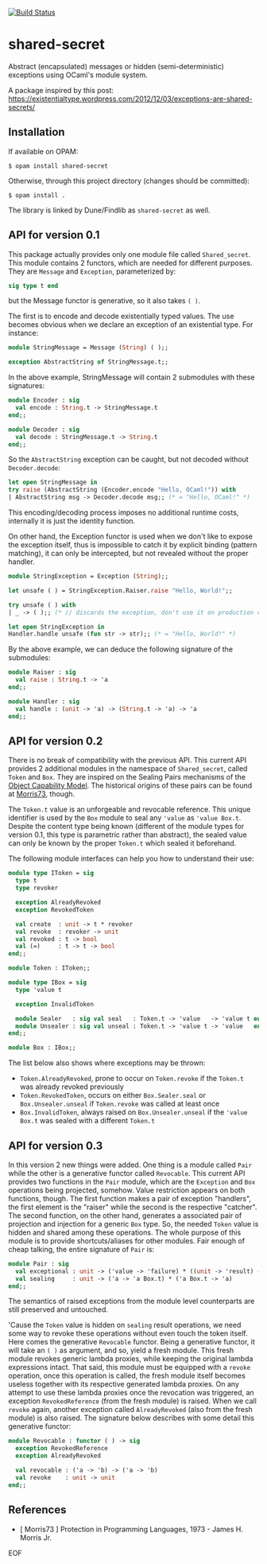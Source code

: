 [![Build Status](https://travis-ci.org/marcoonroad/shared-secret.svg?branch=master)](https://travis-ci.org/marcoonroad/shared-secret)

# shared-secret
Abstract (encapsulated) messages or hidden (semi-deterministic) exceptions using OCaml's module system.

A package inspired by this post: https://existentialtype.wordpress.com/2012/12/03/exceptions-are-shared-secrets/

## Installation

If available on OPAM:

```
$ opam install shared-secret
```

Otherwise, through this project directory (changes should be committed):

```
$ opam install .
```

The library is linked by Dune/Findlib as `shared-secret` as well.

## API for version 0.1

  This package actually provides only one module file called `Shared_secret`. This module contains 2 functors,
which are needed for different purposes. They are `Message` and `Exception`, parameterized by:

```ocaml
sig type t end
```

but the Message functor is generative, so it also takes `( )`.

  The first is to encode and decode existentially typed values. The use becomes obvious when we declare an
exception of an existential type. For instance:

```ocaml
module StringMessage = Message (String) ( );;

exception AbstractString of StringMessage.t;;
```

  In the above example, StringMessage will contain 2 submodules with these signatures:

```ocaml
module Encoder : sig
  val encode : String.t -> StringMessage.t
end;;

module Decoder : sig
  val decode : StringMessage.t -> String.t
end;;
```

  So the `AbstractString` exception can be caught, but not decoded without `Decoder.decode`:

```ocaml
let open StringMessage in
try raise (AbstractString (Encoder.encode "Hello, OCaml!")) with
| AbstractString msg -> Decoder.decode msg;; (* = "Hello, OCaml!" *)
```

  This encoding/decoding process imposes no additional runtime costs, internally it is just
the identity function.

  On other hand, the Exception functor is used when we don't like to expose the exception itself,
thus is impossible to catch it by explicit binding (pattern matching), it can only be intercepted,
but not revealed without the proper handler.

```ocaml
module StringException = Exception (String);;

let unsafe ( ) = StringException.Raiser.raise "Hello, World!";;

try unsafe ( ) with
| _ -> ( );; (* // discards the exception, don't use it on production code *)

let open StringException in
Handler.handle unsafe (fun str -> str);; (* = "Hello, World!" *)
```

  By the above example, we can deduce the following signature of the submodules:

```ocaml
module Raiser : sig
  val raise : String.t -> 'a
end;;

module Handler : sig
  val handle : (unit -> 'a) -> (String.t -> 'a) -> 'a
end;;
```

## API for version 0.2

There is no break of compatibility with the previous API. This current
API provides 2 additional modules in the namespace of `Shared_secret`,
called `Token` and `Box`. They are inspired on the Sealing Pairs
mechanisms of the [Object Capability Model](http://http://erights.org/elib/capability/ode/ode-capabilities.html). The historical origins of
these pairs can be found at [Morris73](#morris-73), though.

The `Token.t` value is an unforgeable and revocable reference. This
unique identifier is used by the `Box` module to seal any `'value` as
`'value Box.t`. Despite the content type being known (different of the
module types for version 0.1, this type is parametric rather than abstract),
the sealed value can only be known by the proper `Token.t` which
sealed it beforehand.

The following module interfaces can help you how to understand their use:

```ocaml
module type IToken = sig
  type t
  type revoker

  exception AlreadyRevoked
  exception RevokedToken

  val create  : unit -> t * revoker
  val revoke  : revoker -> unit
  val revoked : t -> bool
  val (=)     : t -> t -> bool
end;;

module Token : IToken;;

module type IBox = sig
  type 'value t

  exception InvalidToken

  module Sealer   : sig val seal   : Token.t -> 'value   -> 'value t end;;
  module Unsealer : sig val unseal : Token.t -> 'value t -> 'value   end;;
end;;

module Box : IBox;;
```

The list below also shows where exceptions may be thrown:

* `Token.AlreadyRevoked`, prone to occur on `Token.revoke` if the `Token.t` was already revoked previously
* `Token.RevokedToken`, occurs on either `Box.Sealer.seal` or `Box.Unsealer.unseal` if `Token.revoke` was called at least once
* `Box.InvalidToken`, always raised on `Box.Unsealer.unseal` if the `'value Box.t` was sealed with a different `Token.t`

## API for version 0.3

In this version 2 new things were added. One thing is a module called `Pair` while the other is a generative functor called
`Revocable`. This current API provides
two functions in the `Pair` module, which are the `Exception` and `Box` operations being projected, somehow. Value restriction
appears on both functions, though. The first function makes a pair of exception "handlers", the first element is the "raiser"
while the second is the respective "catcher". The second function, on the other hand, generates a associated pair of projection
and injection for a generic `Box` type. So, the needed `Token` value is hidden and shared among these operations. The whole purpose
of this module is to provide shortcuts/aliases for other modules. Fair enough of
cheap talking, the entire signature of `Pair` is:

```ocaml
module Pair : sig
  val exceptional : unit -> ('value -> 'failure) * ((unit -> 'result) -> ('value -> 'result) -> 'result)
  val sealing     : unit -> ('a -> 'a Box.t) * ('a Box.t -> 'a)
end;;
```

The semantics of raised exceptions from the module level counterparts are still preserved and untouched.

'Cause the `Token` value is hidden on `sealing` result operations, we need some way to revoke these operations
without even touch the token itself. Here comes the generative `Revocable` functor. Being a generative functor, it will
take an `( )` as argument, and so, yield a fresh module. This fresh module revokes generic lambda proxies, while keeping
the original lambda expressions intact. That said, this module must be equipped with a `revoke` operation, once this operation
is called, the fresh module itself becomes useless together with its respective generated lambda proxies. On any attempt to use
these lambda proxies once the revocation was triggered, an exception `RevokedReference` (from the fresh module) is raised. When
we call `revoke` again, another exception called `AlreadyRevoked` (also from the fresh module) is also raised. The signature below
describes with some detail this generative functor:

```ocaml
module Revocable : functor ( ) -> sig
  exception RevokedReference
  exception AlreadyRevoked

  val revocable : ('a -> 'b) -> ('a -> 'b)
  val revoke    : unit -> unit
end;;
```

## References

* <a name="morris-73"> </a> [ Morris73 ] Protection in Programming Languages, 1973 - James H. Morris Jr.

EOF
